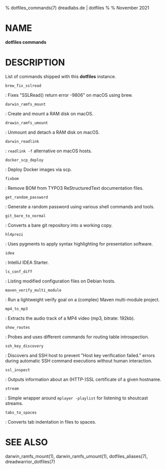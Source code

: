 % dotfiles_commands(7) dreadlabs.de | dotfiles
%
% November 2021

# NAME

**dotfiles commands**

# DESCRIPTION

List of commands shipped with this **dotfiles** instance.

`brew_fix_sslread`

:   Fixes "SSLRead() return error -9806" on macOS using brew.

`darwin_ramfs_mount`

:   Create and mount a RAM disk on macOS.

`drawin_ramfs_umount`

:   Unmount and detach a RAM disk on macOS.

`darwin_readlink`

:   `readlink -f` alternative on macOS hosts.

`docker_scp_deploy`

:   Deploy Docker images via scp.

`fixbom`

:   Remove BOM from TYPO3 ReStructuredText documentation files.

`get_random_password`

:   Generate a random password using various shell commands and tools.

`git_bare_to_normal`

:   Converts a bare git repository into a working copy.

`hl4prezi`

:   Uses pygments to apply syntax highlighting for presentation software.

`idea`

:   IntelliJ IDEA Starter.

`ls_conf_diff`

:   Listing modified configuration files on Debian hosts.

`maven_verify_multi_module`

:   Run a lightweight verify goal on a (complex) Maven multi-module project.

`mp4_to_mp3`

:   Extracts the audio track of a MP4 video (mp3, bitrate: 192kb).

`show_routes`

:   Probes and uses different commands for routing table introspection.

`ssh_key_discovery`

:   Discovers and SSH host to prevent "Host key verification failed." errors
    during automatic SSH command executions without human interaction.

`ssl_inspect`

:   Outputs information about an (HTTP-)SSL certificate of a given hostname.

`stream`

:   Simple wrapper around `mplayer -playlist` for listening to shoutcast streams.

`tabs_to_spaces`

:   Converts tab indentation in files to spaces.

# SEE ALSO

darwin_ramfs_mount(1), darwin_ramfs_umount(1), dotfiles_aliases(7), dreadwarrior_dotfiles(7)
